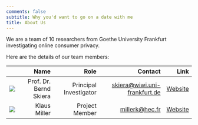 ```yaml
---
comments: false
subtitle: Why you'd want to go on a date with me
title: About Us
---
```


We are a team of 10 researchers from Goethe University Frankfurt investigating online consumer privacy. 

Here are the details of our team members:

|  | Name | Role | Contact | Link |
| ---: | ---: | ---: | ------: | ------: |
| ![](/img/profile-bernd.jpg) |    Prof. Dr. Bernd Skiera |    Principal Investigator | skiera@wiwi.uni-frankfurt.de |       [Website](https://www.marketing.uni-frankfurt.de/en/professoren/skiera/prof-dr-bernd-skiera.html) |
| ![](/img/profile-klaus.jpg) |    Klaus Miller |    Project Member |       millerk@hec.fr |       [Website](https://www.marketing.uni-frankfurt.de/en/professoren/miller/prof-dr-klaus-miller.html) |
